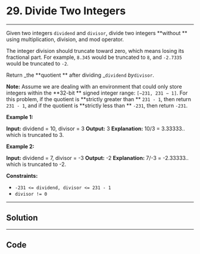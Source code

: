 # 29. Divide Two Integers

---

Given two integers `dividend` and `divisor`, divide two integers **without ** using multiplication, division, and mod operator.

The integer division should truncate toward zero, which means losing its fractional part. For example, `8.345` would be truncated to `8`, and `-2.7335` would be truncated to `-2`.

Return _the **quotient ** after dividing _`dividend` _by_`divisor`.

**Note:** Assume we are dealing with an environment that could only store integers within the **32-bit ** signed integer range: `[−231, 231 − 1]`. For this problem, if the quotient is **strictly greater than ** `231 - 1`, then return `231 - 1`, and if the quotient is **strictly less than ** `-231`, then return `-231`.

 

**Example 1:**


**Input:** dividend = 10, divisor = 3
**Output:** 3
**Explanation:** 10/3 = 3.33333.. which is truncated to 3.


**Example 2:**


**Input:** dividend = 7, divisor = -3
**Output:** -2
**Explanation:** 7/-3 = -2.33333.. which is truncated to -2.


 

**Constraints:**

  * `-231 <= dividend, divisor <= 231 - 1`
  * `divisor != 0`

---

## Solution



---

## Code
```python


```